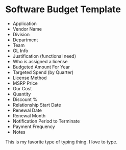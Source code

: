 # Software Budget Template

* Application
* Vendor Name
* Division
* Department
* Team
* GL Info
* Justification (functional need)
* Who is assigned a license
* Budgeted Amount For Year
* Targeted Spend (by Quarter)
* License Method
* MSRP Price
* Our Cost
* Quantity
* Discount %
* Relationship Start Date
* Renewal Date
* Renewal Month
* Notification Period to Terminate
* Payment Frequency
* Notes


This is my favorite type of typing thing. I love to type. 

